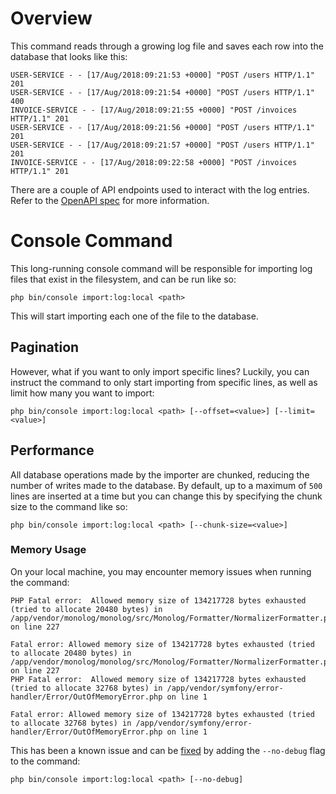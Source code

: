 # Overview
This command reads through a growing log file and saves each row into the database that looks like this:
```text
USER-SERVICE - - [17/Aug/2018:09:21:53 +0000] "POST /users HTTP/1.1" 201
USER-SERVICE - - [17/Aug/2018:09:21:54 +0000] "POST /users HTTP/1.1" 400
INVOICE-SERVICE - - [17/Aug/2018:09:21:55 +0000] "POST /invoices HTTP/1.1" 201
USER-SERVICE - - [17/Aug/2018:09:21:56 +0000] "POST /users HTTP/1.1" 201
USER-SERVICE - - [17/Aug/2018:09:21:57 +0000] "POST /users HTTP/1.1" 201
INVOICE-SERVICE - - [17/Aug/2018:09:22:58 +0000] "POST /invoices HTTP/1.1" 201
```

There are a couple of API endpoints used to interact with the log entries. Refer to the [OpenAPI spec](openapi.yaml) for more information.

# Console Command
This long-running console command will be responsible for importing log files that exist in the filesystem, and can be run like so:

```shell
php bin/console import:log:local <path>
```

This will start importing each one of the file to the database.

## Pagination
However, what if you want to only import specific lines? Luckily, you can instruct the command to only start importing from specific lines, as well as limit how many
you want to import:

```shell
php bin/console import:log:local <path> [--offset=<value>] [--limit=<value>]
```

## Performance
All database operations made by the importer are chunked, reducing the number of writes made to the database. By default, up to a maximum of `500` lines are inserted at a time
but you can change this by specifying the chunk size to the command like so:

```shell
php bin/console import:log:local <path> [--chunk-size=<value>]
```

### Memory Usage
On your local machine, you may encounter memory issues when running the command:

```shell
PHP Fatal error:  Allowed memory size of 134217728 bytes exhausted (tried to allocate 20480 bytes) in /app/vendor/monolog/monolog/src/Monolog/Formatter/NormalizerFormatter.php on line 227

Fatal error: Allowed memory size of 134217728 bytes exhausted (tried to allocate 20480 bytes) in /app/vendor/monolog/monolog/src/Monolog/Formatter/NormalizerFormatter.php on line 227
PHP Fatal error:  Allowed memory size of 134217728 bytes exhausted (tried to allocate 32768 bytes) in /app/vendor/symfony/error-handler/Error/OutOfMemoryError.php on line 1

Fatal error: Allowed memory size of 134217728 bytes exhausted (tried to allocate 32768 bytes) in /app/vendor/symfony/error-handler/Error/OutOfMemoryError.php on line 1
```

This has been a known issue and can be [fixed](https://github.com/symfony/monolog-bundle/issues/118#issuecomment-92449647) by adding the `--no-debug` flag to the command:

```shell
php bin/console import:log:local <path> [--no-debug]
```
